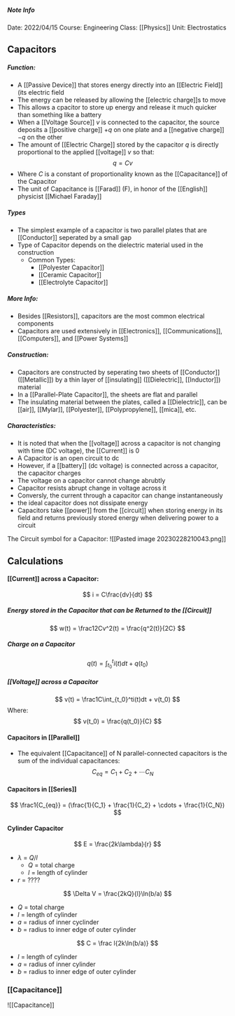 ##### Note Info
Date: 2022/04/15
Course: Engineering
Class: [[Physics]]
Unit: Electrostatics
## Capacitors
##### Function:
- A [[Passive Device]] that stores energy directly into an [[Electric Field]] (its electric field
- The energy can be released by allowing the [[electric charge]]s to move
- This allows a cpacitor to store up energy and release it much quicker than something like a battery
- When a [[Voltage Source]] $v$ is connected to the capacitor, the source deposits a [[positive charge]] $+q$ on one plate and a [[negative charge]] $-q$ on the other
- The amount of [[Electric Charge]] stored by the capacitor $q$ is directly proportional to the applied [[voltage]] $v$ so that:
$$ q = Cv $$
- Where $C$ is a constant of proportionality known as the [[Capacitance]] of the Capacitor
- The unit of Capacitance is [[Farad]] (F), in honor of the [[English]] physicist [[Michael Faraday]]

##### Types
- The simplest example of a capacitor is two parallel plates that are [[Conductor]] seperated by a small gap
- Type of Capacitor depends on the dielectric material used in the construction
	- Common Types:
		- [[Polyester Capacitor]]
		- [[Ceramic Capacitor]]
		- [[Electrolyte Capacitor]]

##### More Info:
- Besides [[Resistors]], capacitors are the most common electrical components
- Capacitors are used extensively in [[Electronics]], [[Communications]], [[Computers]], and [[Power Systems]]

##### Construction:
- Capacitors are constructed by seperating two sheets of [[Conductor]] ([[Metallic]]) by a thin layer of [[insulating]] ([[Dielectric]], [[Inductor]]) material
- In a [[Parallel-Plate Capacitor]], the sheets are flat and parallel
- The insulating material between the plates, called a [[Dielectric]], can be [[air]], [[Mylar]], [[Polyester]], [[Polypropylene]], [[mica]], etc.

##### Characteristics:
- It is noted that when the [[voltage]] across a capacitor is not changing with time (DC voltage), the [[Current]] is 0
- A Capacitor is an open circuit to dc
- However, if a [[battery]] (dc voltage) is connected across a capacitor, the capacitor charges
- The voltage on a capacitor cannot change abrubtly
- Capacitor resists abrupt change in voltage across it
- Conversly, the current through a capacitor can change instantaneously
- the ideal capacitor does not dissipate energy
- Capacitors take [[power]] from the [[circuit]] when storing energy in its field and returns previously stored energy when delivering power to a circuit

The Circuit symbol for a Capacitor:
![[Pasted image 20230228210043.png]]

## Calculations
#### [[Current]] across a Capacitor:
$$ i = C\frac{dv}{dt} $$
##### Energy stored in the Capacitor that can be Returned to the [[Circuit]]
$$ w(t) = \frac12Cv^2(t) = \frac{q^2(t)}{2C} $$
##### Charge on a Capacitor
$$ q(t) = \int_{t_0}^ti(t)dt + q(t_0) $$
##### [[Voltage]] across a Capacitor
$$ v(t) = \frac1C\int_{t_0}^ti(t)dt + v(t_0) $$
Where:
$$ v(t_0) = \frac{q(t_0)}{C} $$


#### Capacitors in [[Parallel]]
- The equivalent [[Capacitance]] of N parallel-connected capacitors is the sum of the individual capacitances:
$$ C_{eq} = C_1 + C_2 + \cdots C_N $$

#### Capacitors in [[Series]]
$$ \frac1{C_{eq}} = (\frac{1}{C_1} + \frac{1}{C_2} + \cdots + \frac{1}{C_N}) $$

#### Cylinder Capacitor
$$ E = \frac{2k\lambda}{r} $$
- $\lambda$ = $Q/l$
	- $Q$ = total charge
	- $l$ = length of cylinder
- $r$ = ????

$$ \Delta V = \frac{2kQ}{l}\ln(b/a) $$
- $Q$ = total charge
- $l$ = length of cylinder
- $a$ = radius of inner cyclinder
- $b$ = radius to inner edge of outer cylinder

$$ C = \frac l{2k\ln(b/a)} $$
- $l$ = length of cylinder
- $a$ = radius of inner cylinder
- $b$ = radius to inner edge of outer cylinder 

### [[Capacitance]]
![[Capacitance]]

